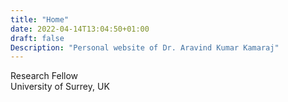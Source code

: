```yaml
---
title: "Home"
date: 2022-04-14T13:04:50+01:00
draft: false
Description: "Personal website of Dr. Aravind Kumar Kamaraj"
---
```


Research Fellow  
University of Surrey, UK
